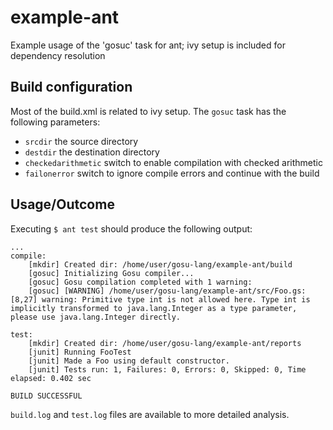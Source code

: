 # example-ant
Example usage of the 'gosuc' task for ant; ivy setup is included for dependency resolution

## Build configuration
Most of the build.xml is related to ivy setup.  The `gosuc` task has the following parameters:
  * `srcdir` the source directory
  * `destdir` the destination directory
  * `checkedarithmetic` switch to enable compilation with checked arithmetic
  * `failonerror` switch to ignore compile errors and continue with the build

## Usage/Outcome
Executing `$ ant test` should produce the following output:
```
...
compile:
    [mkdir] Created dir: /home/user/gosu-lang/example-ant/build
    [gosuc] Initializing Gosu compiler...
    [gosuc] Gosu compilation completed with 1 warning:
    [gosuc] [WARNING] /home/user/gosu-lang/example-ant/src/Foo.gs:[8,27] warning: Primitive type int is not allowed here. Type int is implicitly transformed to java.lang.Integer as a type parameter, please use java.lang.Integer directly.

test:
    [mkdir] Created dir: /home/user/gosu-lang/example-ant/reports
    [junit] Running FooTest
    [junit] Made a Foo using default constructor.
    [junit] Tests run: 1, Failures: 0, Errors: 0, Skipped: 0, Time elapsed: 0.402 sec

BUILD SUCCESSFUL
```

`build.log` and `test.log` files are available to more detailed analysis. 